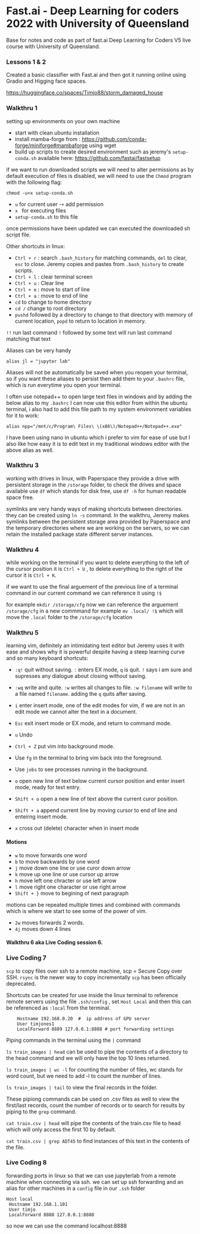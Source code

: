 # Fast.ai - Deep Learning for coders 2022 with University of Queensland

Base for notes and code as part of fast.ai Deep Learning for Coders V5 live course with University of Queensland.

### Lessons 1 & 2
Created a basic classifier with Fast.ai and then got it running online using Gradio and Higging face spaces. 

https://huggingface.co/spaces/Timjo88/storm_damaged_house


### Walkthru 1
setting up environments on your own machine

- start with clean ubuntu installation
- install mamba-forge from : https://github.com/conda-forge/miniforge#mambaforge using wget
- build up scripts to create desired environment such as jeremy's `setup-conda.sh` available here: https://github.com/fastai/fastsetup

if we want to run downloaded scripts we will need to alter permissions as by default execution of files is disabled, we will need to use the `Chmod` program with the following flag:

`chmod -u+x setup-conda.sh`

- `u`               for current user
 -`+`               add permission
- `x `              for executing files
- `setup-conda.sh`  to this file

once permissions have been updated we can executed the downloaded sh script file.

Other shortcuts in linux:

- `Ctrl + r` : search `.bash_history` for matching commands, `del` to clear, `esc` to close. Jeremy copies and pastes from `.bash_history` to create scripts. 
- `Ctrl + l` : clear terminal screen
- `Ctrl + u` : Clear line
- `Ctrl + e` : move to start of line
- `Ctrl + a` : move to end of line
-  `cd` to change to home directory
-  `cd /` change to root directory
-  `pushd` followed by a directory to change to that directory with memory of current location, `popd` to return to location in memory.

`!!` run last command
`!` followed by some text will run last command matching that text

Aliases can be very handy

`alias jl = "jupyter lab"`

Aliases will not be automatically be saved when you reopen your terminal, so if you want these aliases to persist then add them to your `.bashrc` file, which is run everytime you open your terminal.

I often use notepad++ to open large text files in windows and by adding the below alias to my `.bashrc` I can now use this editor from within the ubuntu terminal, i also had to add this file path to my system environment variables for it to work:

`alias npp="/mnt/c/Program\ Files\ \(x86\)/Notepad++/Notepad++.exe"`

I have been using nano in ubuntu which i prefer to vim for ease of use but I also like how easy it is to edit text in my traditional windows editor with the above alias as well.

### Walkthru 3

working with drives in linux, with Paperspace they provide a drive with persistent storage in the `/storage` folder, to check the drives and space available use `df` which stands for disk free, use `df -h` for human readable space free.

symlinks are very handy ways of making shortcuts between directories. they can be created using `ln -s` command. In the walkthru, Jeremy makes symlinks between the persistent storage area provided by Paperspace and the temporary directories where we are working on the servers, so we can retain the installed package state different server instances. 


### Walkthru 4

while working on the terminal if you want to delete everything to the left of the cursor position it is `Ctrl + U` , to delete everything to the right of the cursor it is `Ctrl + K`.

if we want to use the final arguement of the previous line of a terminal command in our current command we can reference it using `!$`

for example `mkdir /storage/cfg`
now we can reference the arguement `/storage/cfg` in a new commmand for example `mv .local/ !$` which will move the `.local` folder to the `/storage/cfg` location

### Walkthru 5

learning vim, definitely an intimidating text editor but Jeremy uses it with ease and shows why it is powerful despite having a steep learning curve and so many keyboard shortcuts:

- `:q!` quit without saving. `:` enters EX mode, `q` is quit. `!` says i am sure and supresses any dialogue about closing without saving.
- `:wq` write and quite. `:w` writes all changes to file. `:w filename` will write to a file named `filename`. adding the `q` quits after saving.
- `i` enter insert mode, one of the edit modes for vim, if we are not in an edit mode we cannot alter the text in a document.
- `Esc` exit insert mode or EX mode, and return to command mode.
- `u` Undo
- `Ctrl + Z` put vim into background mode.
- Use `fg` in the terminal to bring vim back into the foreground.
- Use `jobs` to see processes running in the background.

- `o` open new line of text below current cursor position and enter insert mode, ready for text entry.
- `Shift + o` open a new line of text above the current curor position.
- `Shift + a` append current line by moving cursor to end of line and enteirng insert mode.
- `x` cross out (delete) character when in insert mode

#### Motions
- `w` to move forwards one word
- `b` to move backwards by one word
- `j` move down one line or use curor down arrow
- `k` move up one line or use cursor up arrow
- `h` move left one chracter or use left arrow
- `l` move right one character or use right arrow
-  `Shift + }` move to begining of next paragraph

motions can be repeated multiple times and combined with commands which is where we start to see some of the power of vim.

- `2w` moves forwards 2 words.
- `4j` moves down 4 lines

#### Walkthru 6 aka Live Coding session 6.

### Live Coding 7

`scp` to copy files over ssh to a remote machine, scp = Secure Copy over SSH. `rsync` is the newer way to copy incrementally `scp` has been officially deprecated.

Shortcuts can be created for use inside the linux terminal to reference remote servers using the file `.ssh/config` , set `Host Local` and then this can be referenced as `:local` from the terminal.

```Host Local
    Hostname 192.168.0.20  #  ip address of GPU server
    User timjones1
    LocalForward 8889 127.0.0.1:8888 # port forwarding settings
```
    
Piping commands in the terminal using the `|` command

`ls train_images | head`  can be used to pipe the contents of a directory to the head command and we will only have the top 10 lines returned.

`ls train_images | wc -l` for counting the number of files, wc stands for word count, but we need to add -l to count the number of lines.

`ls train_images | tail` to view the final records in the folder.

These pipiong commands can be used on .csv files as well to view the first/last records, count the number of records or to search for results by piping to the `grep` command.

`cat train.csv | head` will pipe the contents of the train.csv file to head which will only access the first 10 by default.

`cat train.csv | grep ADT45` to find instances of this text in the contents of the file.

### Live Coding 8

forwarding ports in linux so that we can use jupyterlab from a remote machine when connecting via ssh. we can set up ssh forwarding and an alias for other machines in a `config` file in our `.ssh` folder

```
Host local
 Hostname 192.168.1.101
 User timjo
 LocalForward 8888 127.0.0.1:8888
 ```
 
 so now we can use the command localhost:8888







 


